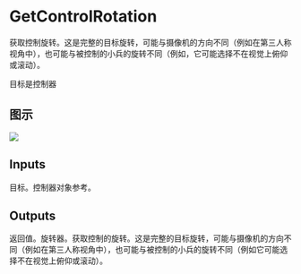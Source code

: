 # GetControlRotation

获取控制旋转。这是完整的目标旋转，可能与摄像机的方向不同（例如在第三人称视角中），也可能与被控制的小兵的旋转不同（例如，它可能选择不在视觉上俯仰或滚动）。

目标是控制器

## 图示

![]($-20221218-20185924.png)

## Inputs

目标。控制器对象参考。  

## Outputs

返回值。旋转器。获取控制的旋转。这是完整的目标旋转，可能与摄像机的方向不同（例如在第三人称视角中），也可能与被控制的小兵的旋转不同（例如它可能选择不在视觉上俯仰或滚动）。
